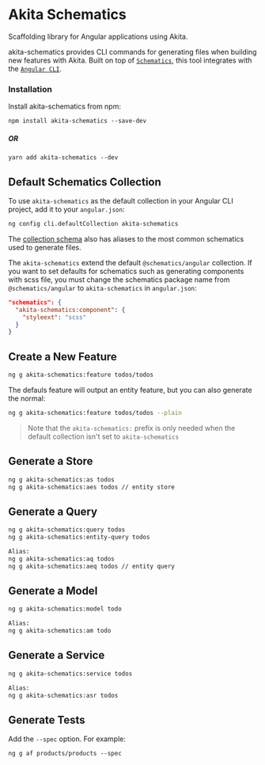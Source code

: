 # Akita Schematics

Scaffolding library for Angular applications using Akita.

akita-schematics provides CLI commands for generating files when building new features with Akita. Built on top of [`Schematics`](https://blog.angular.io/schematics-an-introduction-dc1dfbc2a2b2), this tool integrates with the [`Angular CLI`](https://cli.angular.io/).

### Installation

Install akita-schematics from npm:

`npm install akita-schematics --save-dev`

##### OR

`yarn add akita-schematics --dev`

## Default Schematics Collection

To use `akita-schematics` as the default collection in your Angular CLI project,
add it to your `angular.json`:

```sh
ng config cli.defaultCollection akita-schematics
```

The [collection schema](https://github.com/datorama/akita-schematics/blob/master/src/collection.json) also has aliases to the most common schematics used to generate files.

The `akita-schematics` extend the default `@schematics/angular` collection. If you want to set defaults for schematics such as generating components with scss file, you must change the schematics package name from `@schematics/angular` to `akita-schematics` in `angular.json`:

```json
"schematics": {
  "akita-schematics:component": {
    "styleext": "scss"
  }
}
```

## Create a New Feature

```sh
ng g akita-schematics:feature todos/todos
```

The defauls feature will output an entity feature, but you can also generate the normal:

```sh
ng g akita-schematics:feature todos/todos --plain
```

> Note that the `akita-schematics:` prefix is only needed when the default collection isn't set to `akita-schematics`

## Generate a Store

```sh
ng g akita-schematics:as todos
ng g akita-schematics:aes todos // entity store
```

## Generate a Query

```sh
ng g akita-schematics:query todos
ng g akita-schematics:entity-query todos

Alias:
ng g akita-schematics:aq todos
ng g akita-schematics:aeq todos // entity query
```

## Generate a Model

```sh
ng g akita-schematics:model todo

Alias:
ng g akita-schematics:am todo
```

## Generate a Service

```sh
ng g akita-schematics:service todos

Alias:
ng g akita-schematics:asr todos
```

## Generate Tests

Add the `--spec` option. For example:

`ng g af products/products --spec`
